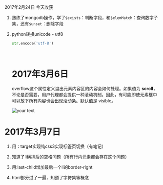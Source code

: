 2017年2月24日 今天收获

1. 熟练了mongodb操作，学了`$exists`：判断字段，和`$elemMatch`：查询数字子集，还有`$unset`：删除字段

2. python转换unicode - utf8  

   ```python
   str.encode('utf-8')
   ```

   ​

   # 2017年3月6日

   overflow这个属性定义溢出元素内容区的内容会如何处理。如果值为 **scroll**，不论是否需要，用户代理都会提供一种滚动机制。因此，有可能即使元素框中可以放下所有内容也会出现滚动条。默认值是 visible。

   ![your text](http://o7bk1ffzo.bkt.clouddn.com/1488777069814)




# 2017年3月7日

1. 用：target实现纯css3实现标签页切换（有笔记）

2. 知道了li横排后的空格问题（所有行内元素都会存在这个问题）

3. 用:last-child增加最后一个li的border-right

4. html部分过了一遍，知道了字符集等概念

   ​

